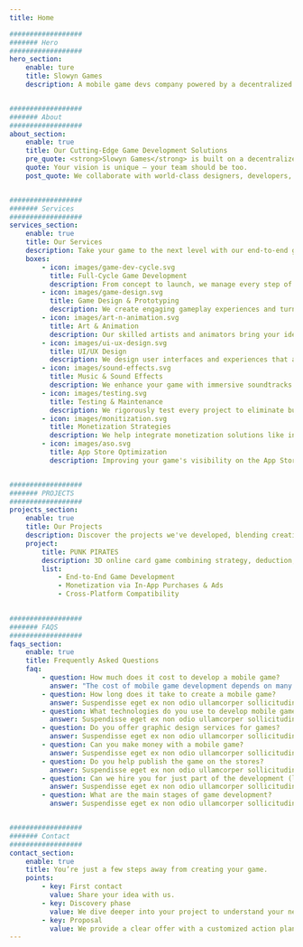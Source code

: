 ```yaml
---
title: Home

##################
####### Hero
##################
hero_section:
    enable: ture
    title: Slowyn Games
    description: A mobile game devs company powered by a decentralized network of top talent.


##################
####### About
##################    
about_section:
    enable: true
    title: Our Cutting-Edge Game Development Solutions
    pre_quote: <strong>Slowyn Games</strong> is built on a decentralized production model, designed to offer flexibility, responsiveness, and instant access to top specialized talent from around the world. For every project, we assemble a custom-built team, precisely tailored to the needs, goals, and style of the game to be developed.
    quote: Your vision is unique — your team should be too.
    post_quote: We collaborate with world-class designers, developers, and artists to deliver high-quality projects tailored to your vision. Acting as the bridge between creativity and execution, we ensure every game we craft captivates and inspires. 


##################
####### Services
##################  
services_section: 
    enable: true
    title: Our Services
    description: Take your game to the next level with our end-to-end gaming solutions.
    boxes:
        - icon: images/game-dev-cycle.svg
          title: Full-Cycle Game Development
          description: From concept to launch, we manage every step of the game development process. We deliver highperformance games using industry-leading tools like Unity and Unreal Engine. Our games are built to work seamlessly across platforms, including iOS and Android, ensuring maximum reach.
        - icon: images/game-design.svg
          title: Game Design & Prototyping
          description: We create engaging gameplay experiences and turn your ideas into tangible concepts. From mechanics to storytelling, we design fun and balanced games. Prototyping and Minimum Viable Products (MVPs) help test and refine your vision.
        - icon: images/art-n-animation.svg
          title: Art & Animation
          description: Our skilled artists and animators bring your ideas to life with stunning 2D/3D graphics, character designs, and cinematic animations that captivate players.
        - icon: images/ui-ux-design.svg
          title: UI/UX Design
          description: We design user interfaces and experiences that are sleek, intuitive, and optimized for mobile platforms, ensuring players enjoy seamless interactions with your game.
        - icon: images/sound-effects.svg
          title: Music & Sound Effects
          description: We enhance your game with immersive soundtracks and sound effects, crafting a rich audio experience that complements the gameplay and elevates player engagement.
        - icon: images/testing.svg
          title: Testing & Maintenance
          description: We rigorously test every project to eliminate bugs and ensure flawless performance. Post-launch, we provide ongoing updates, bug fixes, and fresh content to keep your game engaging over time.
        - icon: images/monitization.svg
          title: Monetization Strategies
          description: We help integrate monetization solutions like in-app purchases, ads, and subscription models to generate revenue while maintaining an enjoyable player experience.
        - icon: images/aso.svg
          title: App Store Optimization
          description: Improving your game's visibility on the App Store and Google Play through an optimized store listing, targeted keywords, and attractive visuals.


##################
####### PROJECTS
##################  
projects_section:
    enable: true
    title: Our Projects
    description: Discover the projects we've developed, blending creativity with expertise.
    project:
        title: PUNK PIRATES
        description: 3D online card game combining strategy, deduction, and bluffing, set in a unique cyberpunkpirate universe.
        list:
            - End-to-End Game Development
            - Monetization via In-App Purchases & Ads
            - Cross-Platform Compatibility
            

##################
####### FAQS
##################  
faqs_section:
    enable: true
    title: Frequently Asked Questions
    faq:
        - question: How much does it cost to develop a mobile game?
          answer: "The cost of mobile game development depends on many factors: gameplay complexity, 2D or 3D graphics, number of features, integrated monetization, and more. On average, a simple mobile game can cost between €10,000 and €20,000, while a more ambitious project can exceed €50,000. We provide personalized quotes tailored to your budget."
        - question: How long does it take to create a mobile game?
          answer: Suspendisse eget ex non odio ullamcorper sollicitudin. Nullam feugiat nulla diam, eget condimentum mi volutpat eu. Sed vehicula dolor et sem posuere, id mollis justo dictum. Duis a risus ultricies, aliquam tortor et, malesuada metus. Nunc orci mi, consequat ac malesuada et, viverra quis risus. Nullam venenatis,
        - question: What technologies do you use to develop mobile games?
          answer: Suspendisse eget ex non odio ullamcorper sollicitudin. Nullam feugiat nulla diam, eget condimentum mi volutpat eu. Sed vehicula dolor et sem posuere, id mollis justo dictum. Duis a risus ultricies, aliquam tortor et, malesuada metus. Nunc orci mi, consequat ac malesuada et, viverra quis risus. Nullam venenatis,
        - question: Do you offer graphic design services for games?
          answer: Suspendisse eget ex non odio ullamcorper sollicitudin. Nullam feugiat nulla diam, eget condimentum mi volutpat eu. Sed vehicula dolor et sem posuere, id mollis justo dictum. Duis a risus ultricies, aliquam tortor et, malesuada metus. Nunc orci mi, consequat ac malesuada et, viverra quis risus. Nullam venenatis,
        - question: Can you make money with a mobile game?
          answer: Suspendisse eget ex non odio ullamcorper sollicitudin. Nullam feugiat nulla diam, eget condimentum mi volutpat eu. Sed vehicula dolor et sem posuere, id mollis justo dictum. Duis a risus ultricies, aliquam tortor et, malesuada metus. Nunc orci mi, consequat ac malesuada et, viverra quis risus. Nullam venenatis,
        - question: Do you help publish the game on the stores?
          answer: Suspendisse eget ex non odio ullamcorper sollicitudin. Nullam feugiat nulla diam, eget condimentum mi volutpat eu. Sed vehicula dolor et sem posuere, id mollis justo dictum. Duis a risus ultricies, aliquam tortor et, malesuada metus. Nunc orci mi, consequat ac malesuada et, viverra quis risus. Nullam venenatis,
        - question: Can we hire you for just part of the development (like game design or programming)?
          answer: Suspendisse eget ex non odio ullamcorper sollicitudin. Nullam feugiat nulla diam, eget condimentum mi volutpat eu. Sed vehicula dolor et sem posuere, id mollis justo dictum. Duis a risus ultricies, aliquam tortor et, malesuada metus. Nunc orci mi, consequat ac malesuada et, viverra quis risus. Nullam venenatis,
        - question: What are the main stages of game development? 
          answer: Suspendisse eget ex non odio ullamcorper sollicitudin. Nullam feugiat nulla diam, eget condimentum mi volutpat eu. Sed vehicula dolor et sem posuere, id mollis justo dictum. Duis a risus ultricies, aliquam tortor et, malesuada metus. Nunc orci mi, consequat ac malesuada et, viverra quis risus. Nullam venenatis,


##################
####### Contact
##################  
contact_section:
    enable: true
    title: You’re just a few steps away from creating your game.
    points: 
        - key: First contact
          value: Share your idea with us. 
        - key: Discovery phase
          value: We dive deeper into your project to understand your needs and vision.
        - key: Proposal
          value: We provide a clear offer with a customized action plan.
---
```

